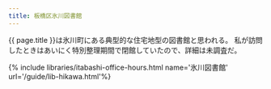 ```yaml
---
title: 板橋区氷川図書館
---
```


{{ page.title }}は氷川町にある典型的な住宅地型の図書館と思われる。
私が訪問したときはあいにく特別整理期間で閉館していたので、詳細は未調査だ。

{% include libraries/itabashi-office-hours.html name='氷川図書館' url='/guide/lib-hikawa.html'%}
